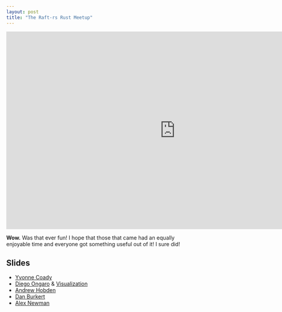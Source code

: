 ```yaml
---
layout: post
title: "The Raft-rs Rust Meetup"
---
```


<iframe src="https://air.mozilla.org/bay-area-rust-meetup-august-2015/video/" width="896" height="524" frameborder="0" allowfullscreen></iframe>

**Wow.** Was that ever fun! I hope that those that came had an equally enjoyable time and everyone got something useful out of it! I sure did!

## Slides

* [Yvonne Coady](http://slides.com/ycoady/a-long-long-time-ago/)
* [Diego Ongaro](https://ongardie.net/static/raft-mozilla/#/) & [Visualization](https://raft.github.io/raftscope-replay/)
* [Andrew Hobden](http://slides.com/hoverbear/raft-rs#/)
* [Dan Burkert](http://slides.com/danburkert/simple-kv)
* [Alex Newman](https://slides.com/alexnewman-2/raft-for-realz)
